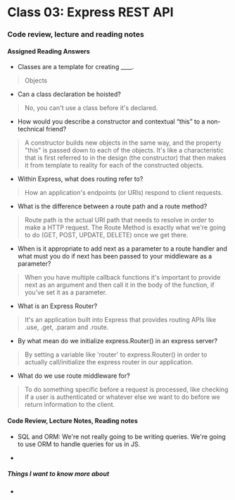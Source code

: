 # Class 03: Express REST API

### Code review, lecture and reading notes


#### Assigned Reading Answers

- Classes are a template for creating ____.

> Objects

- Can a class declaration be hoisted?

> No, you can't use a class before it's declared.

- How would you describe a constructor and contextual “this” to a non-technical friend?

> A constructor builds new objects in the same way, and the property "this" is passed down to each of the objects.  It's like a characteristic that is first referred to in the design (the constructor) that then makes it from template to reality for each of the constructed objects.

- Within Express, what does routing refer to?

> How an application's endpoints (or URIs) respond to client requests.

- What is the difference between a route path and a route method?

> Route path is the actual URI path that needs to resolve in order to make a HTTP request.  The Route Method is exactly what we're going to do (GET, POST, UPDATE, DELETE) once we get there.

- When is it appropriate to add next as a parameter to a route handler and what must you do if next has been passed to your middleware as a parameter?

> When you have multiple callback functions it's important to provide next as an argument and then call it in the body of the function, if you've set it as a parameter.

- What is an Express Router?

> It's an application built into Express that provides routing APIs like .use, .get, .param and .route.

- By what mean do we initialize express.Router() in an express server?

> By setting a variable like 'router' to express.Router() in order to actually call/initialize the express router in our application.

- What do we use route middleware for?

> To do something specific before a request is processed, like checking if a user is authenticated or whatever else we want to do before we return information to the client.


#### Code Review, Lecture Notes, Reading notes

- SQL and ORM: We're not really going to be writing queries.  We're going to use ORM to handle queries for us in JS.

- 

##### Things I want to know more about

- 